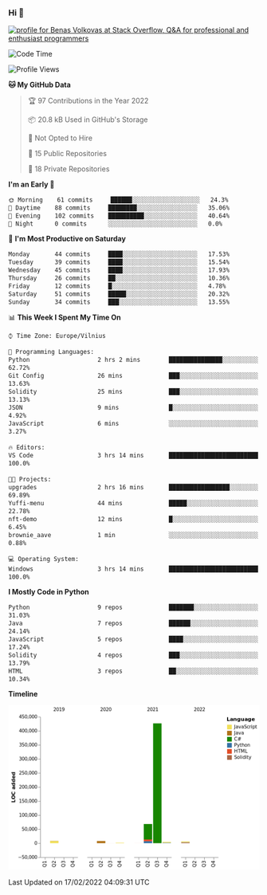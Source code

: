 ### Hi 👋
<a href="https://stackoverflow.com/users/14954249/benas-volkovas"><img src="https://stackoverflow.com/users/flair/14954249.png?theme=dark" width="208" height="58" alt="profile for Benas Volkovas at Stack Overflow, Q&amp;A for professional and enthusiast programmers" title="profile for Benas Volkovas at Stack Overflow, Q&amp;A for professional and enthusiast programmers"></a>

<!--START_SECTION:waka-->
![Code Time](http://img.shields.io/badge/Code%20Time-566%20hrs%2036%20mins-blue)

![Profile Views](http://img.shields.io/badge/Profile%20Views-0-blue)

**🐱 My GitHub Data** 

> 🏆 97 Contributions in the Year 2022
 > 
> 📦 20.8 kB Used in GitHub's Storage 
 > 
> 🚫 Not Opted to Hire
 > 
> 📜 15 Public Repositories 
 > 
> 🔑 18 Private Repositories  
 > 
**I'm an Early 🐤** 

```text
🌞 Morning    61 commits     ██████░░░░░░░░░░░░░░░░░░░   24.3% 
🌆 Daytime    88 commits     ████████░░░░░░░░░░░░░░░░░   35.06% 
🌃 Evening    102 commits    ██████████░░░░░░░░░░░░░░░   40.64% 
🌙 Night      0 commits      ░░░░░░░░░░░░░░░░░░░░░░░░░   0.0%

```
📅 **I'm Most Productive on Saturday** 

```text
Monday       44 commits     ████░░░░░░░░░░░░░░░░░░░░░   17.53% 
Tuesday      39 commits     ████░░░░░░░░░░░░░░░░░░░░░   15.54% 
Wednesday    45 commits     ████░░░░░░░░░░░░░░░░░░░░░   17.93% 
Thursday     26 commits     ██░░░░░░░░░░░░░░░░░░░░░░░   10.36% 
Friday       12 commits     █░░░░░░░░░░░░░░░░░░░░░░░░   4.78% 
Saturday     51 commits     █████░░░░░░░░░░░░░░░░░░░░   20.32% 
Sunday       34 commits     ███░░░░░░░░░░░░░░░░░░░░░░   13.55%

```


📊 **This Week I Spent My Time On** 

```text
⌚︎ Time Zone: Europe/Vilnius

💬 Programming Languages: 
Python                   2 hrs 2 mins        ███████████████░░░░░░░░░░   62.72% 
Git Config               26 mins             ███░░░░░░░░░░░░░░░░░░░░░░   13.63% 
Solidity                 25 mins             ███░░░░░░░░░░░░░░░░░░░░░░   13.13% 
JSON                     9 mins              █░░░░░░░░░░░░░░░░░░░░░░░░   4.92% 
JavaScript               6 mins              ░░░░░░░░░░░░░░░░░░░░░░░░░   3.27%

🔥 Editors: 
VS Code                  3 hrs 14 mins       █████████████████████████   100.0%

🐱‍💻 Projects: 
upgrades                 2 hrs 16 mins       █████████████████░░░░░░░░   69.89% 
Yuffi-menu               44 mins             █████░░░░░░░░░░░░░░░░░░░░   22.78% 
nft-demo                 12 mins             █░░░░░░░░░░░░░░░░░░░░░░░░   6.45% 
brownie_aave             1 min               ░░░░░░░░░░░░░░░░░░░░░░░░░   0.88%

💻 Operating System: 
Windows                  3 hrs 14 mins       █████████████████████████   100.0%

```

**I Mostly Code in Python** 

```text
Python                   9 repos             ███████░░░░░░░░░░░░░░░░░░   31.03% 
Java                     7 repos             ██████░░░░░░░░░░░░░░░░░░░   24.14% 
JavaScript               5 repos             ████░░░░░░░░░░░░░░░░░░░░░   17.24% 
Solidity                 4 repos             ███░░░░░░░░░░░░░░░░░░░░░░   13.79% 
HTML                     3 repos             ██░░░░░░░░░░░░░░░░░░░░░░░   10.34%

```


**Timeline**

![Chart not found](https://raw.githubusercontent.com/BenasVolkovas/BenasVolkovas/main/charts/bar_graph.png) 


 Last Updated on 17/02/2022 04:09:31 UTC
<!--END_SECTION:waka-->

